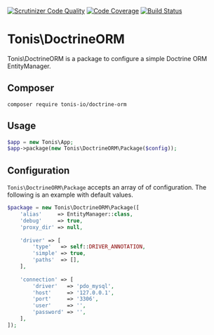 [![Scrutinizer Code Quality](https://scrutinizer-ci.com/g/tonis-io/response-time/badges/quality-score.png?b=master)](https://scrutinizer-ci.com/g/tonis-io/response-time/?branch=master)
[![Code Coverage](https://scrutinizer-ci.com/g/tonis-io/response-time/badges/coverage.png?b=master)](https://scrutinizer-ci.com/g/tonis-io/response-time/?branch=master)
[![Build Status](https://scrutinizer-ci.com/g/tonis-io/response-time/badges/build.png?b=master)](https://scrutinizer-ci.com/g/tonis-io/response-time/build-status/master)

# Tonis\DoctrineORM

Tonis\DoctrineORM is a package to configure a simple Doctrine ORM EntityManager.

## Composer

```
composer require tonis-io/doctrine-orm
```

## Usage

```php
$app = new Tonis\App;
$app->package(new Tonis\DoctrineORM\Package($config));
```

## Configuration

`Tonis\DoctrineORM\Package` accepts an array of of configuration. The following is an example
with default values.

```php
$package = new Tonis\DoctrineORM\Package([
    'alias'     => EntityManager::class,
    'debug'     => true,
    'proxy_dir' => null,
    
    'driver' => [
        'type'   => self::DRIVER_ANNOTATION,
        'simple' => true,
        'paths'  => [],
    ],
    
    'connection' => [
        'driver'   => 'pdo_mysql',
        'host'     => '127.0.0.1',
        'port'     => '3306',
        'user'     => '',
        'password' => '',
    ],
]);
```
